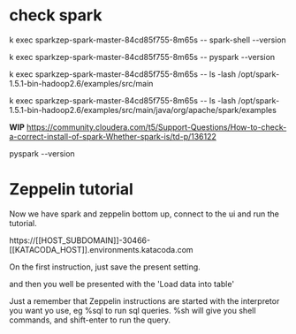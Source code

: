 # check spark

k exec sparkzep-spark-master-84cd85f755-8m65s --  spark-shell --version

k exec sparkzep-spark-master-84cd85f755-8m65s --  pyspark --version

k exec sparkzep-spark-master-84cd85f755-8m65s --  ls -lash /opt/spark-1.5.1-bin-hadoop2.6/examples/src/main

k exec sparkzep-spark-master-84cd85f755-8m65s --  ls -lash /opt/spark-1.5.1-bin-hadoop2.6/examples/src/main/java/org/apache/spark/examples

**WIP**
https://community.cloudera.com/t5/Support-Questions/How-to-check-a-correct-install-of-spark-Whether-spark-is/td-p/136122


pyspark --version

# Zeppelin tutorial

Now we have spark and zeppelin bottom up, connect to the ui and run the tutorial.

https://[[HOST_SUBDOMAIN]]-30466-[[KATACODA_HOST]].environments.katacoda.com

On the first instruction, just save the present setting.

and then you well be presented with the 'Load data into table'

Just a remember that Zeppelin instructions are started with the interpretor you want yo use, eg %sql  to run sql queries. %sh  will give you shell commands, and shift-enter to run the query.




